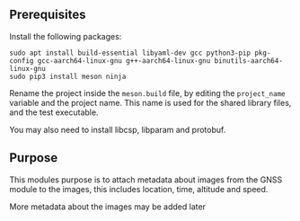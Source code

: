 ## Prerequisites

Install the following packages:
```
sudo apt install build-essential libyaml-dev gcc python3-pip pkg-config gcc-aarch64-linux-gnu g++-aarch64-linux-gnu binutils-aarch64-linux-gnu
sudo pip3 install meson ninja
```

Rename the project inside the `meson.build` file, by editing the `project_name` variable and the project name. This name is used for the shared library files, and the test executable.

You may also need to install libcsp, libparam and protobuf.

## Purpose
This modules purpose is to attach metadata about images from the GNSS module to the images, this includes location, time, altitude and speed.

More metadata about the images may be added later
